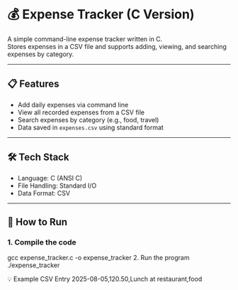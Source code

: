 # 💰 Expense Tracker (C Version)

A simple command-line expense tracker written in C.  
Stores expenses in a CSV file and supports adding, viewing, and searching expenses by category.

---

## 📋 Features

- Add daily expenses via command line
- View all recorded expenses from a CSV file
- Search expenses by category (e.g., food, travel)
- Data saved in `expenses.csv` using standard format

---

## 🛠️ Tech Stack

- Language: C (ANSI C)
- File Handling: Standard I/O
- Data Format: CSV

---

## 🚀 How to Run

### 1. Compile the code
gcc expense_tracker.c -o expense_tracker
    2. Run the program
./expense_tracker



💡 Example CSV Entry
2025-08-05,120.50,Lunch at restaurant,food


